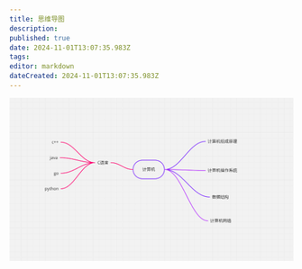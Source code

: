 ```yaml
---
title: 思维导图
description: 
published: true
date: 2024-11-01T13:07:35.983Z
tags: 
editor: markdown
dateCreated: 2024-11-01T13:07:35.983Z
---
```


![思维导图.png](/思维导图.png)